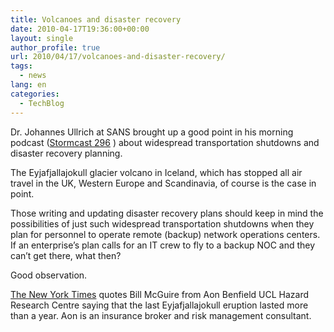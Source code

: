 ```yaml
---
title: Volcanoes and disaster recovery
date: 2010-04-17T19:36:00+00:00
layout: single
author_profile: true
url: 2010/04/17/volcanoes-and-disaster-recovery/
tags:
  - news
lang: en
categories: 
  - TechBlog
---
```

Dr. Johannes Ullrich at SANS brought up a good point in his morning podcast ([Stormcast 296](http://isc.sans.org/podcast.html) ) about widespread transportation shutdowns and disaster recovery planning.

The Eyjafjallajokull glacier volcano in Iceland, which has stopped all air travel in the UK, Western Europe and Scandinavia, of course is the case in point.

Those writing and updating disaster recovery plans should keep in mind the possibilities of just such widespread transportation shutdowns when they plan for personnel to operate remote (backup) network operations centers. If an enterprise’s plan calls for an IT crew to fly to a backup NOC and they can’t get there, what then?

Good observation.

[The New York Times](http://www.nytimes.com/2010/04/17/business/17supply.html?src=busln) quotes Bill McGuire from Aon Benfield UCL Hazard Research Centre saying that the last Eyjafjallajokull eruption lasted more than a year. Aon is an insurance broker and risk management consultant.